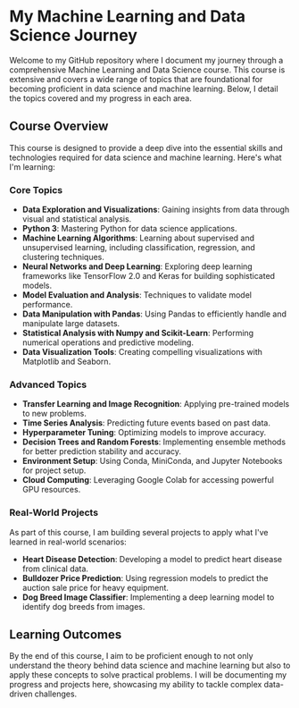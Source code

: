 # My Machine Learning and Data Science Journey

Welcome to my GitHub repository where I document my journey through a comprehensive Machine Learning and Data Science course. This course is extensive and covers a wide range of topics that are foundational for becoming proficient in data science and machine learning. Below, I detail the topics covered and my progress in each area.

## Course Overview

This course is designed to provide a deep dive into the essential skills and technologies required for data science and machine learning. Here's what I'm learning:

### Core Topics

- **Data Exploration and Visualizations**: Gaining insights from data through visual and statistical analysis.
- **Python 3**: Mastering Python for data science applications.
- **Machine Learning Algorithms**: Learning about supervised and unsupervised learning, including classification, regression, and clustering techniques.
- **Neural Networks and Deep Learning**: Exploring deep learning frameworks like TensorFlow 2.0 and Keras for building sophisticated models.
- **Model Evaluation and Analysis**: Techniques to validate model performance.
- **Data Manipulation with Pandas**: Using Pandas to efficiently handle and manipulate large datasets.
- **Statistical Analysis with Numpy and Scikit-Learn**: Performing numerical operations and predictive modeling.
- **Data Visualization Tools**: Creating compelling visualizations with Matplotlib and Seaborn.

### Advanced Topics

- **Transfer Learning and Image Recognition**: Applying pre-trained models to new problems.
- **Time Series Analysis**: Predicting future events based on past data.
- **Hyperparameter Tuning**: Optimizing models to improve accuracy.
- **Decision Trees and Random Forests**: Implementing ensemble methods for better prediction stability and accuracy.
- **Environment Setup**: Using Conda, MiniConda, and Jupyter Notebooks for project setup.
- **Cloud Computing**: Leveraging Google Colab for accessing powerful GPU resources.

### Real-World Projects

As part of this course, I am building several projects to apply what I've learned in real-world scenarios:

- **Heart Disease Detection**: Developing a model to predict heart disease from clinical data.
- **Bulldozer Price Prediction**: Using regression models to predict the auction sale price for heavy equipment.
- **Dog Breed Image Classifier**: Implementing a deep learning model to identify dog breeds from images.

## Learning Outcomes

By the end of this course, I aim to be proficient enough to not only understand the theory behind data science and machine learning but also to apply these concepts to solve practical problems. I will be documenting my progress and projects here, showcasing my ability to tackle complex data-driven challenges.
